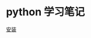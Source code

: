 ﻿#             python 学习笔记

[安装](https://github.com/roy-lau/log/blob/master/Linux/centOS/install/python.md)

